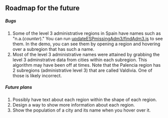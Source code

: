 Roadmap for the future
------

##### Bugs
1. Some of the level 3 administrative regions in Spain have names such as "n.a.(*counter*)." You can run [updateESPmissingAdm3/findAdm3.js](updateESPmissingAdm3/findAdm3.js) to see them. In the demo, you can see them by opening a region and hovering over a subregion that has such a name.  
2. Most of the level 3 administrative names were attained by grabbing the level 3 adminstrative data from cities within each subregion. This algorithm may have been off at times. Note that the Palencia region has 2 subregions (administrative level 3) that are called Valdivia. One of those is likely incorrect.

##### Future plans
1. Possibly have text about each region within the shape of each region.  
2. Design a way to show more information about each region.  
3. Show the population of a city and its name when you hover over it.
